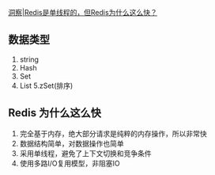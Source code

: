[洞察|Redis是单线程的，但Redis为什么这么快？](https://zhuanlan.zhihu.com/p/42272979)

## 数据类型
1. string
2. Hash
3. Set
4. List
5.zSet(排序)

## Redis 为什么这么快
1. 完全基于内存，绝大部分请求是纯粹的内存操作，所以非常快
2. 数据结构简单，对数据操作也简单
3. 采用单线程，避免了上下文切换和竞争条件
4. 使用多路I/O复用模型，非阻塞IO
